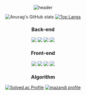 <div align="center">

![header](https://capsule-render.vercel.app/api?type=rect&color=gradient&height=250&section=header&text=KIM%20DONGHYUN&fontSize=40&animation=twinkling)

![Anurag's GitHub stats](https://github-readme-stats.vercel.app/api?username=dongk1m&show_icons=true&theme=blueberry) [![Top Langs](https://github-readme-stats.vercel.app/api/top-langs/?username=dongk1m&layout=compact)](https://github.com/anuraghazra/github-readme-stats)
 
 ### Back-end
<img src="https://img.shields.io/badge/JAVA-007396?style=for-the-badge&logo=java&logoColor=white">
<img src="https://img.shields.io/badge/Spring-6DB33F?style=for-the-badge&logo=Spring&logoColor=white">
<img src="https://img.shields.io/badge/SpringBoot-6DB33F?style=for-the-badge&logo=Spring&logoColor=white">
<img src="https://img.shields.io/badge/MySQL-4479A1.svg?&style=for-the-badge&logo=MySQL&logoColor=white">


### Front-end
<img src="https://img.shields.io/badge/JavaScript-F7DF1E.svg?&style=for-the-badge&logo=JavaScript&logoColor=white">
<img src="https://img.shields.io/badge/vue.js-4FC08D.svg?&style=for-the-badge&logo=vue.js&logoColor=white">
<img src="https://img.shields.io/badge/vue.js-4FC08D.svg?&style=for-the-badge&logo=HTML&logoColor=white">
<img src="https://img.shields.io/badge/vue.js-4FC08D.svg?&style=for-the-badge&logo=CSS&logoColor=white">
 
 ### Algorithm
 [![Solved.ac Profile](http://mazassumnida.wtf/api/v2/generate_badge?boj=gkfdkdlel)](https://solved.ac/profile/gkfdkdlel)
 [![mazandi profile](http://mazandi.herokuapp.com/api?handle=gkfdkdlel&theme=dark)](https://solved.ac/profile/gkfdkdlel)
 
<!--  ### Tistory blog -->
 
</div>
